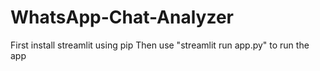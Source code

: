 # WhatsApp-Chat-Analyzer
First install streamlit using pip
Then use "streamlit run app.py" to run the app
